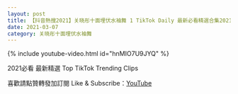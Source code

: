 ```yaml
---
layout: post
title: 【抖音熱搜2021】关晓彤十面埋伏水袖舞 1 TikTok Daily 最新必看精選合集2021 03 07
date: 2021-03-07
category: 关晓彤十面埋伏水袖舞
---
```


{% include youtube-video.html id="hnMIO7U9JYQ" %}

2021必看 最新精選 Top TikTok Trending Clips

喜歡請點贊轉發加訂閱 Like & Subscribe：[YouTube](https://www.youtube.com/channel/UCAoR7VcanIPd04uEq_GIylA/videos)

